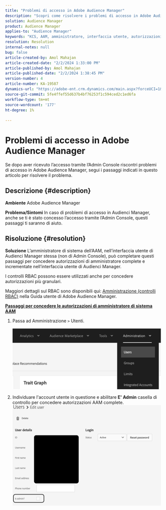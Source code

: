 ```yaml
---
title: "Problemi di accesso in Adobe Audience Manager"
description: "Scopri come risolvere i problemi di accesso in Adobe Audience Manager."
solution: Audience Manager
product: Audience Manager
applies-to: "Audience Manager"
keywords: "KCS, AAM, amministratore, interfaccia utente, autorizzazioni, problemi di accesso, Adobe Audience Manager, procedura"
resolution: Resolution
internal-notes: null
bug: false
article-created-by: Amol Mahajan
article-created-date: "2/2/2024 1:33:00 PM"
article-published-by: Amol Mahajan
article-published-date: "2/2/2024 1:38:45 PM"
version-number: 4
article-number: KA-19587
dynamics-url: "https://adobe-ent.crm.dynamics.com/main.aspx?forceUCI=1&pagetype=entityrecord&etn=knowledgearticle&id=8ecad68e-cfc1-ee11-9079-6045bd006704"
source-git-commit: 5fe4ffef55d637b4bf76253f1c594ced2c1ed6fa
workflow-type: tm+mt
source-wordcount: '177'
ht-degree: 1%

---
```


# Problemi di accesso in Adobe Audience Manager


Se dopo aver ricevuto l’accesso tramite l’Admin Console riscontri problemi di accesso in Adobe Audience Manager, segui i passaggi indicati in questo articolo per risolvere il problema.

## Descrizione {#description}


<b>Ambiente</b>
Adobe Audience Manager

<b>Problema/Sintomi</b>
In caso di problemi di accesso in Audienci Manager, anche se ti è stato concesso l’accesso tramite l’Admin Console, questi passaggi ti saranno di aiuto.


## Risoluzione {#resolution}


<b>Soluzione</b>
L’amministratore di sistema dell’AAM, nell’interfaccia utente di Audienci Manager stessa (non di Admin Console), può completare questi passaggi per concedere autorizzazioni di amministratore complete e incrementate nell’interfaccia utente di Audienci Manager.

I controlli RBAC possono essere utilizzati anche per concedere autorizzazioni più granulari.

Maggiori dettagli sul RBAC sono disponibili qui: [Amministrazione (controlli RBAC)](https://experienceleague.adobe.com/docs/audience-manager/user-guide/features/administration/administration-overview.html?lang=it) nella Guida utente di Adobe Audience Manager.

<u><b>Passaggi per concedere le autorizzazioni di amministratore di sistema AAM</b></u>

1. Passa ad Amministrazione `>`  Utenti.

   ![](assets/0c4ffacf-e9d5-ec11-a7b5-000d3a37750e.png)
2. Individuare l&#39;account utente in questione e abilitare <b>E&#39; Admin</b> casella di controllo per concedere autorizzazioni AAM complete.![](assets/07c16ce8-e9d5-ec11-a7b5-000d3a37750e.png)

